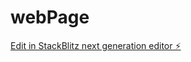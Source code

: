 # webPage

[Edit in StackBlitz next generation editor ⚡️](https://stackblitz.com/~/github.com/atipre/webPage)